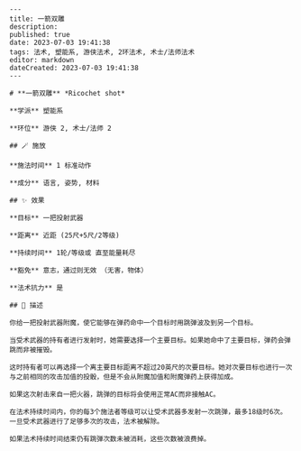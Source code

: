 
    ---
    title: 一箭双雕
    description: 
    published: true
    date: 2023-07-03 19:41:38
    tags: 法术, 塑能系, 游侠法术, 2环法术, 术士/法师法术
    editor: markdown
    dateCreated: 2023-07-03 19:41:38
    ---

    # **一箭双雕** *Ricochet shot*

    **学派** 塑能系 

    **环位** 游侠 2, 术士/法师 2

    ## 🪄 施放

    **施法时间** 1 标准动作

    **成分** 语言, 姿势, 材料

    ## ✨ 效果 

    **目标** 一把投射武器 

    **距离** 近距 (25尺+5尺/2等级)  

    **持续时间** 1轮/等级或 直至能量耗尽 

    **豁免** 意志，通过则无效 （无害，物体）

    **法术抗力** 是

    ## 📖 描述

    你给一把投射武器附魔，使它能够在弹药命中一个目标时用跳弹波及到另一个目标。

    当受术武器的持有者进行发射时，她需要选择一个主要目标。如果她命中了主要目标，弹药会弹跳而非被摧毁。

    这时持有者可以再选择一个离主要目标距离不超过20英尺的次要目标。她对次要目标也进行一次与之前相同的攻击加值的投骰，但是不会从附魔加值和附魔弹药上获得加成。

    如果这次射击来自一把火器，跳弹的目标将会使用正常AC而非接触AC。

    在法术持续时间内，你的每3个施法者等级可以让受术武器多发射一次跳弹，最多18级时6次。一旦受术武器进行了足够多次的攻击，法术被解除。

    如果法术持续时间结束仍有跳弹次数未被消耗，这些次数被浪费掉。
    